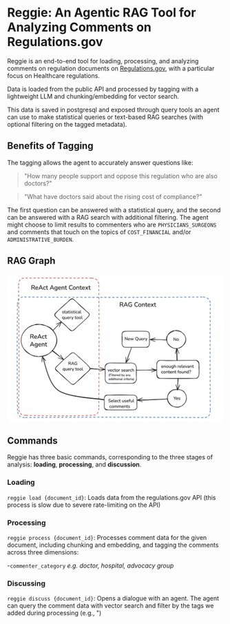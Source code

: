 # Reggie: An Agentic RAG Tool for Analyzing Comments on Regulations.gov

Reggie is an end-to-end tool for loading, processing, and analyzing comments on regulation documents on [Regulations.gov](https://www.regulations.gov/), with a particular focus on Healthcare regulations.

Data is loaded from the public API and processed by tagging with a lightweight LLM and chunking/embedding for vector search.

This data is saved in postgresql and exposed through query tools an agent can use to make statistical queries or text-based RAG searches (with optional filtering on the tagged metadata).  

## Benefits of Tagging

The tagging allows the agent to accurately answer questions like:

>"How many people support and oppose this regulation who are also doctors?"

>"What have doctors said about the rising cost of compliance?"

The first question can be answered with a statistical query, and the second can be answered with a RAG search with additional filtering.  The agent might choose to limit results to commenters who are `PHYSICIANS_SURGEONS` and comments that touch on the topics of `COST_FINANCIAL` and/or `ADMINISTRATIVE_BURDEN`.

## RAG Graph

![Agent Graph](reggie-graph.png)


## Commands

Reggie has three basic commands, corresponding to the three stages of analysis: **loading**, **processing**, and **discussion**.

### Loading

`reggie load {document_id}`: Loads data from the regulations.gov API (this process is slow due to severe rate-limiting on the API)

### Processing

`reggie process {document_id}`: Processes comment data for the given document, including chunking and embedding, and tagging the comments across three dimensions: 

-`commenter_category` *e.g. doctor, hospital, advocacy group*

### Discussing

`reggie discuss {document_id}`: Opens a dialogue with an agent.  The agent can query the comment data with vector search and filter by the tags we added during processing (e.g., ")